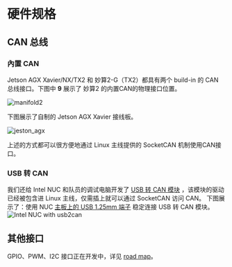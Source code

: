 # 硬件规格
## CAN 总线
### 內置 CAN 
Jetson AGX Xavier/NX/TX2 和 妙算2-G（TX2）都具有两个 build-in 的 CAN 总线接口。下图中 **9** 展示了 妙算2 的内置CAN的物理接口位置。

![manifold2](/img/hardware_specifications/manifold2.png) 

下图展示了自制的 Jetson AGX Xavier 接线板。

![jeston_agx](/img/hardware_specifications/jeston_agx.jpg) 

上述的方式都可以很方便地通过 Linux 主线提供的 SocketCAN 机制使用CAN接口。
### USB 转 CAN
我们还给 Intel NUC 和队员的调试电脑开发了 [USB 转 CAN 模块](https://github.com/rm-controls/rm_usb2can) ，该模块的驱动已经被包含进 Linux 主线，仅需插上就可以通过 SocketCAN 访问 CAN。
下图展示了：使用 NUC [主板上的 USB 1.25mm 端子](https://www.intel.com/content/www/us/en/support/articles/000006933/intel-nuc.html) 稳定连接 USB 转 CAN 模块。
![Intel NUC with usb2can](/img/hardware_specifications/nuc_with_usb2can.jpg) 

## 其他接口
GPIO、PWM、I2C 接口正在开发中，详见 [road map](TODO)。
##